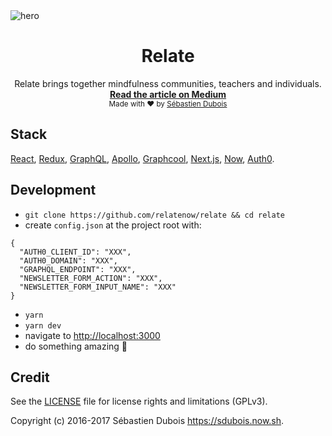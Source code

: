 <img src="https://github.com/RelateNow/art/blob/master/assets/hero.png" alt="hero" align="center" />

<br />

<div align="center">
  <h1>Relate</h1>
  Relate brings together mindfulness communities, teachers and individuals.
  <br />
  <strong>
    <a href="https://medium.com/@sedubois/the-way-we-relate-the-world-we-create-2d8f79300b7f">
      Read the article on Medium
    </a>
  </strong>
  <br />
  <sub>Made with ❤︎ by <a href="https://twitter.com/semdubois">Sébastien Dubois</a></sub>
</div>

## Stack

<a href="https://facebook.github.io/react/">React</a>,
 <a href="http://redux.js.org/">Redux</a>,
 <a href="http://graphql.org/">GraphQL</a>,
 <a href="http://dev.apollodata.com/">Apollo</a>,
 <a href="https://www.graph.cool/">Graphcool</a>,
 <a href="https://zeit.co/blog/next">Next.js</a>,
 <a href="https://zeit.co/now">Now</a>,
 <a href="https://auth0.com/">Auth0</a>.

## Development

- `git clone https://github.com/relatenow/relate && cd relate`
- create `config.json` at the project root with:
```
{
  "AUTH0_CLIENT_ID": "XXX",
  "AUTH0_DOMAIN": "XXX",
  "GRAPHQL_ENDPOINT": "XXX",
  "NEWSLETTER_FORM_ACTION": "XXX",
  "NEWSLETTER_FORM_INPUT_NAME": "XXX"
}
```
- `yarn`
- `yarn dev`
- navigate to [http://localhost:3000](http://localhost:3000)
- do something amazing :tada:

## Credit

See the [LICENSE](LICENSE) file for license rights and limitations (GPLv3).

Copyright (c) 2016-2017 Sébastien Dubois <https://sdubois.now.sh>.
